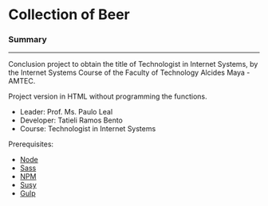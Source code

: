 # Collection of Beer

### Summary
-------
Conclusion project to obtain the title of Technologist in Internet Systems, by the Internet Systems Course of the Faculty of Technology Alcides Maya -AMTEC.

Project version in HTML without programming the functions.

- Leader: Prof. Ms. Paulo Leal
- Developer: Tatieli Ramos Bento
- Course: Technologist in Internet Systems

Prerequisites:

* [Node](https://nodejs.org/en/)
* [Sass](https://sass-lang.com/)
* [NPM](https://www.npmjs.com/)
* [Susy](https://www.oddbird.net/susy/)
* [Gulp](https://gulpjs.com/)

